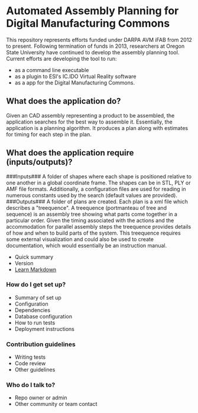 # Automated Assembly Planning for Digital Manufacturing Commons #
This repository represents efforts funded under DARPA AVM iFAB from 2012 to present. Following termination of funds in 2013, researchers at Oregon State University have continued to develop the assembly planning tool. Current efforts are developing the tool to run:
* as a command line executable 
* as a plugin to ESI's IC.IDO Virtual Reality software
* as a app for the Digital Manufacturing Commons.

## What does the application do? ##
Given an CAD assembly representing a product to be assembled, the application searches for the best way to assemble it. Essentially, the application is a planning algorithm. It produces a plan along with estimates for timing for each step in the plan.
## What does the application require (inputs/outputs)? ##
###Inputs###
A folder of shapes where each shape is positioned relative to one another in a global coordinate frame. The shapes can be in STL, PLY or AMF file formats. Additionally, a configuration files are used for reading in numerous constants used by the search (default values are provided).
###Outputs###
A folder of plans are created. Each plan is a xml file which describes a "treequence". A treequence (portmanteau of tree and sequence) is an assembly tree showing what parts come together in a particular order. Given the timing associated with the actions and the accommodation for parallel assembly steps the treequence provides details of how and when to build parts of the system. This treequence requires some external visualization and could also be used to create documentation, which would essentially be an instruction manual.

* Quick summary
* Version
* [Learn Markdown](https://bitbucket.org/tutorials/markdowndemo)

### How do I get set up? ###

* Summary of set up
* Configuration
* Dependencies
* Database configuration
* How to run tests
* Deployment instructions

### Contribution guidelines ###

* Writing tests
* Code review
* Other guidelines

### Who do I talk to? ###

* Repo owner or admin
* Other community or team contact